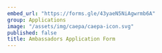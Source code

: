 ```yaml
---
embed_url: "https://forms.gle/43yaeN5NiAgwrmb6A"
group: Applications
image: "/assets/img/caepa/caepa-icon.svg"
published: false
title: Ambassadors Application Form
---
```

